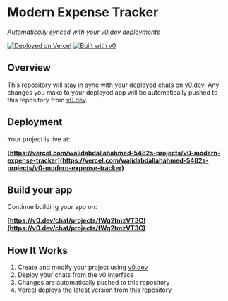 # Modern Expense Tracker

*Automatically synced with your [v0.dev](https://v0.dev) deployments*

[![Deployed on Vercel](https://img.shields.io/badge/Deployed%20on-Vercel-black?style=for-the-badge&logo=vercel)](https://vercel.com/walidabdallahahmed-5482s-projects/v0-modern-expense-tracker)
[![Built with v0](https://img.shields.io/badge/Built%20with-v0.dev-black?style=for-the-badge)](https://v0.dev/chat/projects/fWq2tmzVT3C)

## Overview

This repository will stay in sync with your deployed chats on [v0.dev](https://v0.dev).
Any changes you make to your deployed app will be automatically pushed to this repository from [v0.dev](https://v0.dev).

## Deployment

Your project is live at:

**[https://vercel.com/walidabdallahahmed-5482s-projects/v0-modern-expense-tracker](https://vercel.com/walidabdallahahmed-5482s-projects/v0-modern-expense-tracker)**

## Build your app

Continue building your app on:

**[https://v0.dev/chat/projects/fWq2tmzVT3C](https://v0.dev/chat/projects/fWq2tmzVT3C)**

## How It Works

1. Create and modify your project using [v0.dev](https://v0.dev)
2. Deploy your chats from the v0 interface
3. Changes are automatically pushed to this repository
4. Vercel deploys the latest version from this repository

